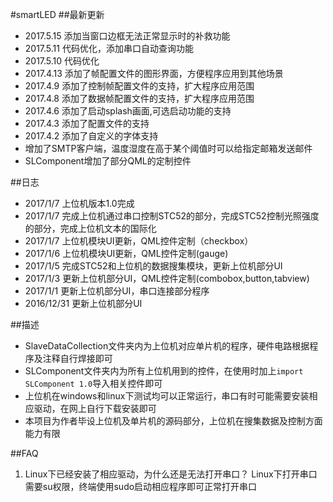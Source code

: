 #smartLED
##最新更新
- 2017.5.15 添加当窗口边框无法正常显示时的补救功能
- 2017.5.11 代码优化，添加串口自动查询功能
- 2017.5.10 代码优化
- 2017.4.13 添加了帧配置文件的图形界面，方便程序应用到其他场景
- 2017.4.9 添加了控制帧配置文件的支持，扩大程序应用范围
- 2017.4.8 添加了数据帧配置文件的支持，扩大程序应用范围
- 2017.4.6 添加了启动splash画面,可选启动功能的支持
- 2017.4.3 添加了配置文件的支持
- 2017.4.2 添加了自定义的字体支持
- 增加了SMTP客户端，温度湿度在高于某个阈值时可以给指定邮箱发送邮件
- SLComponent增加了部分QML的定制控件

##日志
- 2017/1/7   上位机版本1.0完成
- 2017/1/7   完成上位机通过串口控制STC52的部分，完成STC52控制光照强度的部分，完成上位机文本的国际化
- 2017/1/7   上位机模块UI更新，QML控件定制（checkbox）
- 2017/1/6   上位机模块UI更新，QML控件定制(gauge)
- 2017/1/5   完成STC52和上位机的数据搜集模块，更新上位机部分UI
- 2017/1/3   更新上位机部分UI，QML控件定制(combobox,button,tabview)
- 2017/1/1   更新上位机部分UI，串口连接部分程序
- 2016/12/31 更新上位机部分UI

##描述
- SlaveDataCollection文件夹内为上位机对应单片机的程序，硬件电路根据程序及注释自行焊接即可
- SLComponent文件夹内为所有上位机用到的控件，在使用时加上```import SLComponent 1.0```导入相关控件即可
- 上位机在windows和linux下测试均可以正常运行，串口有时可能需要安装相应驱动，在网上自行下载安装即可
- 本项目为作者毕设上位机及单片机的源码部分，上位机在搜集数据及控制方面能力有限

##FAQ
1. Linux下已经安装了相应驱动，为什么还是无法打开串口？ 
Linux下打开串口需要su权限，终端使用sudo启动相应程序即可正常打开串口